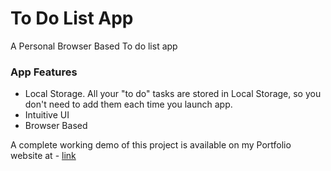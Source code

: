 # To Do List App

A Personal Browser Based To do list app

### App Features

* Local Storage. All your "to do" tasks are stored in Local Storage, so you don't need to add them each time you launch app.
* Intuitive UI
* Browser Based

A complete working demo of this project is available on my Portfolio website at - [link](http://dharmeshdev.in/_resources/projects/to_do_list/to_do_app.html)
